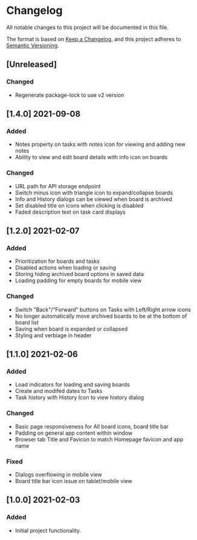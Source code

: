 # Changelog
All notable changes to this project will be documented in this file.

The format is based on [Keep a Changelog](https://keepachangelog.com/en/1.0.0/),
and this project adheres to [Semantic Versioning](https://semver.org/spec/v2.0.0.html).

## [Unreleased]

### Changed
- Regenerate package-lock to use v2 version

## [1.4.0] 2021-09-08
### Added
- Notes property on tasks with notes icon for viewing and adding new notes
- Ability to view and edit board details with info icon on boards

### Changed
- URL path for API storage endpoint
- Switch minus icon with triangle icon to expand/collapse boards
- Info and History dialogs can be viewed when board is archived
- Set disabled title on icons when clicking is disabled
- Faded description text on task card displays

## [1.2.0] 2021-02-07
### Added
- Prioritization for boards and tasks
- Disabled actions when loading or saving
- Storing hiding archived board options in saved data
- Loading padding for empty boards for mobile view

### Changed
- Switch "Back"/"Forward" buttons on Tasks with Left/Right arrow icons
- No longer automatically move archived boards to be at the bottom of board list
- Saving when board is expanded or collapsed
- Styling and verbiage in header

## [1.1.0] 2021-02-06
### Added
- Load indicators for loading and saving boards
- Create and modifed dates to Tasks
- Task history with History Icon to view history dialog

### Changed
- Basic page responsiveness for All board icons, board title bar
- Padding on general app content within window
- Browser tab Title and Favicon to match Homepage favicon and app name

### Fixed
- Dialogs overflowing in mobile view
- Board title bar icon issue on tablet/mobile view

## [1.0.0] 2021-02-03
### Added
- Initial project functionality.
